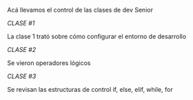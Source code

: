 Acá llevamos el control de las clases de dev Senior

*CLASE #1*

La clase 1 trató sobre cómo configurar el entorno de desarrollo

*CLASE #2*

Se vieron operadores lógicos


*CLASE #3*

Se revisan las estructuras de control if, else, elif, while, for

